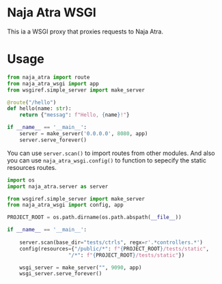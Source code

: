 # Naja Atra WSGI

This ia a WSGI proxy that proxies requests to Naja Atra.

# Usage

```python
from naja_atra import route
from naja_atra_wsgi import app
from wsgiref.simple_server import make_server

@route("/hello")
def hello(name: str):
    return {"messag": f"Hello, {name}!"}

if __name__ == '__main__':
    server = make_server('0.0.0.0', 8080, app)
    server.serve_forever()

```

You can use `server.scan()` to import routes from other modules. And also you can use `naja_atra_wsgi.config()` to function to sepecify the static resources routes.

```python
import os
import naja_atra.server as server

from wsgiref.simple_server import make_server
from naja_atra_wsgi import config, app

PROJECT_ROOT = os.path.dirname(os.path.abspath(__file__))

if __name__ == '__main__':
    
    server.scan(base_dir="tests/ctrls", regx=r'.*controllers.*')
    config(resources={"/public/*": f"{PROJECT_ROOT}/tests/static",
                    "/*": f"{PROJECT_ROOT}/tests/static"})

    wsgi_server = make_server("", 9090, app)
    wsgi_server.serve_forever()
```
